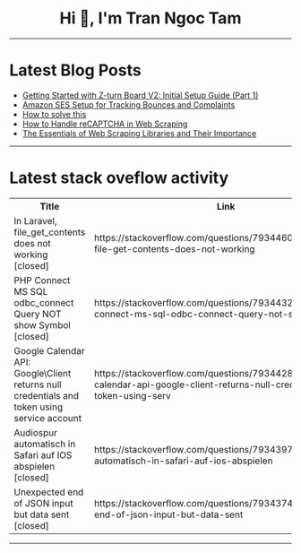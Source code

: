 <h1 align="center">Hi 👋, I'm Tran Ngoc Tam</h1>

---

# Latest Blog Posts 
<!-- BLOG-POST-LIST:START -->
- [Getting Started with Z-turn Board V2: Initial Setup Guide &lpar;Part 1&rpar;](https://dev.to/spencer741/getting-started-with-z-turn-board-v2-initial-setup-guide-part-1-448m)
- [Amazon SES Setup for Tracking Bounces and Complaints](https://dev.to/smit-vaghasiya/amazon-ses-setup-for-tracking-bounces-and-complaints-50c5)
- [How to solve this](https://dev.to/quentinmarcus/how-to-solve-this-gop)
- [How to Handle reCAPTCHA in Web Scraping](https://dev.to/jvicmaina/how-to-handle-recaptcha-in-web-scraping-3aj0)
- [The Essentials of Web Scraping Libraries and Their Importance](https://dev.to/jvicmaina/the-essentials-of-web-scraping-libraries-and-their-importance-3dip)
<!-- BLOG-POST-LIST:END -->

---

# Latest stack oveflow activity
<table>
  <tr><th>Title</th><th>Link</th></tr>
  <!-- STACKOVERFLOW:START --><tr><td>In Laravel, file_get_contents does not working [closed]</td><td>https://stackoverflow.com/questions/79344603/in-laravel-file-get-contents-does-not-working</td></tr><tr><td>PHP Connect MS SQL odbc_connect Query NOT show Symbol [closed]</td><td>https://stackoverflow.com/questions/79344324/php-connect-ms-sql-odbc-connect-query-not-show-symbol</td></tr><tr><td>Google Calendar API: Google\Client returns null credentials and token using service account</td><td>https://stackoverflow.com/questions/79344280/google-calendar-api-google-client-returns-null-credentials-and-token-using-serv</td></tr><tr><td>Audiospur automatisch in Safari auf IOS abspielen [closed]</td><td>https://stackoverflow.com/questions/79343976/audiospur-automatisch-in-safari-auf-ios-abspielen</td></tr><tr><td>Unexpected end of JSON input but data sent [closed]</td><td>https://stackoverflow.com/questions/79343742/unexpected-end-of-json-input-but-data-sent</td></tr><!-- STACKOVERFLOW:END -->
</table>

---


